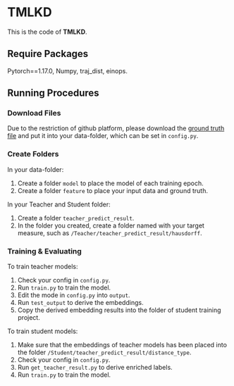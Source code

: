 # TMLKD

This is the code of **TMLKD**. 

## Require Packages

Pytorch==1.17.0, Numpy, traj_dist, einops.

## Running Procedures

### Download Files

Due to the restriction of github platform, please download the [ground truth file](https://drive.google.com/file/d/1hdRsoCIgyXDcz3oiHHhLVkLhQJqPXHyb/view?usp=sharing) and put it into your data-folder, which can be set in `config.py`.
 
### Create Folders

In your data-folder: 
1. Create a folder `model` to place the model of each training epoch. 
2. Create a folder `feature` to place your input data and ground truth.

In your Teacher and Student folder:
1. Create a folder `teacher_predict_result`. 
2. In the folder you created, create a folder named with your target measure, such as `/Teacher/teacher_predict_result/hausdorff`.

### Training & Evaluating

To train teacher models:

1. Check your config in `config.py`.
2. Run `train.py` to train the model.
3. Edit the mode in `config.py` into `output`.
4. Run `test_output` to derive the embeddings.
5. Copy the derived embedding results into the folder of student training project.

To train student models:
1. Make sure that the embeddings of teacher models has been placed into the folder `/Student/teacher_predict_result/distance_type`.
2. Check your config in `config.py`. 
3. Run `get_teacher_result.py` to derive enriched labels. 
4. Run `train.py` to train the model.